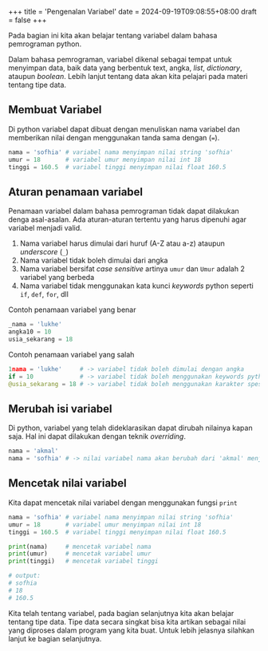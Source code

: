 +++
title = 'Pengenalan Variabel'
date = 2024-09-19T09:08:55+08:00
draft = false
+++


Pada bagian ini kita akan belajar tentang variabel dalam bahasa pemrograman python.

Dalam bahasa pemrograman, variabel dikenal sebagai tempat untuk menyimpan data, baik data yang
berbentuk text, angka, *list*, *dictionary*, ataupun *boolean*. Lebih lanjut tentang data akan kita pelajari pada materi
tentang tipe data.

## Membuat Variabel

Di python variabel dapat dibuat dengan menuliskan nama variabel dan memberikan nilai dengan menggunakan tanda sama dengan (`=`).

```python
nama = 'sofhia' # variabel nama menyimpan nilai string 'sofhia'
umur = 18       # variabel umur menyimpan nilai int 18
tinggi = 160.5  # variabel tinggi menyimpan nilai float 160.5
```

## Aturan penamaan variabel

Penamaan variabel dalam bahasa pemrograman tidak dapat dilakukan denga asal-asalan. Ada aturan-aturan tertentu yang harus dipenuhi
agar variabel menjadi valid.

1. Nama variabel harus dimulai dari huruf (A-Z atau a-z) ataupun *underscore* (`_`)
2. Nama variabel tidak boleh dimulai dari angka
3. Nama variabel bersifat *case sensitive* artinya `umur` dan `Umur` adalah 2 variabel yang berbeda
4. Nama variabel tidak menggunakan kata kunci *keywords* python seperti `if`, `def`, `for`, dll

Contoh penamaan variabel yang benar

```python
_nama = 'lukhe'
angka10 = 10
usia_sekarang = 18
```

Contoh penamaan variabel yang salah

```python
1nama = 'lukhe'     # -> variabel tidak boleh dimulai dengan angka
if = 10             # -> variabel tidak boleh menggunakan keywords python
@usia_sekarang = 18 # -> variabel tidak boleh menggunakan karakter spesial
```

## Merubah isi variabel

Di python, variabel yang telah dideklarasikan dapat dirubah nilainya kapan saja. Hal ini dapat dilakukan dengan teknik *overriding*.

```python
nama = 'akmal'
nama = 'sofhia' # -> nilai variabel nama akan berubah dari 'akmal' menjadi 'sofhia'
```

## Mencetak nilai variabel

Kita dapat mencetak nilai variabel dengan menggunakan fungsi `print`

```python
nama = 'sofhia' # variabel nama menyimpan nilai string 'sofhia'
umur = 18       # variabel umur menyimpan nilai int 18
tinggi = 160.5  # variabel tinggi menyimpan nilai float 160.5

print(nama)     # mencetak variabel nama
print(umur)     # mencetak variabel umur
print(tinggi)   # mencetak variabel tinggi

# output:
# sofhia
# 18
# 160.5
```

Kita telah tentang variabel, pada bagian selanjutnya kita akan belajar tentang tipe data. Tipe data secara singkat bisa kita artikan
sebagai nilai yang diproses dalam program yang kita buat. Untuk lebih jelasnya silahkan lanjut ke bagian selanjutnya.
